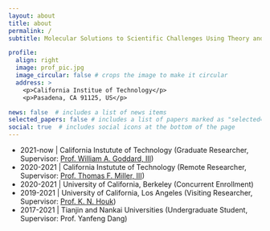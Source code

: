 ```yaml
---
layout: about
title: about
permalink: /
subtitle: Molecular Solutions to Scientific Challenges Using Theory and Computation

profile:
  align: right
  image: prof_pic.jpg
  image_circular: false # crops the image to make it circular
  address: >
    <p>California Institue of Technology</p>
    <p>Pasadena, CA 91125, US</p>

news: false  # includes a list of news items
selected_papers: false # includes a list of papers marked as "selected={true}"
social: true  # includes social icons at the bottom of the page
---
```


<!-- ## Biography -->

* 2021-now | California Instutute of Technology (Graduate Researcher, Supervisor: [Prof. William A. Goddard, III](https://www.cce.caltech.edu/people/william-a-goddard))
* 2020-2021 | California Instutute of Technology (Remote Researcher, Supervisor: [Prof. Thomas F. Miller, III](https://millergroup.caltech.edu/Miller_Group/Home.html))
* 2020-2021 | University of California, Berkeley (Concurrent Enrollment)
* 2019-2021 | University of California, Los Angeles (Visiting Researcher, Supervisor: [Prof. K. N. Houk](https://www.chem.ucla.edu/houk/))
* 2017-2021 | Tianjin and Nankai Universities (Undergraduate Student, Supervisor: Prof. Yanfeng Dang)



<!-- ## Research Interests

* **Computational biology and drug discovery.** Focus: mechanism of ligand activation, *in silico* drug discovery, new-generation biological force fields.
* **Data-driven chemistry and geometric deep learning.** Focus: methods for large-scale simulations beyond the scope of traditional quantum chemistry.
* **Computational catalysts and reaction dynamics.** Focus: stereodivergent dual transition-metal catalysis, photoredox/transition-metal dualcatalysis, single-atom catalysis, fundamental theories of chemical reactions, etc.
* **De novo materials design.** Focus: *in silico* materials design of electro- and photochemical relevance. -->



<!-- Write your biography here. Tell the world about yourself. Link to your favorite [subreddit](http://reddit.com). You can put a picture in, too. The code is already in, just name your picture `prof_pic.jpg` and put it in the `img/` folder.

Put your address / P.O. box / other info right below your picture. You can also disable any these elements by editing `profile` property of the YAML header of your `_pages/about.md`. Edit `_bibliography/papers.bib` and Jekyll will render your [publications page](/al-folio/publications/) automatically.

Link to your social media connections, too. This theme is set up to use [Font Awesome icons](http://fortawesome.github.io/Font-Awesome/) and [Academicons](https://jpswalsh.github.io/academicons/), like the ones below. Add your Facebook, Twitter, LinkedIn, Google Scholar, or just disable all of them. -->

